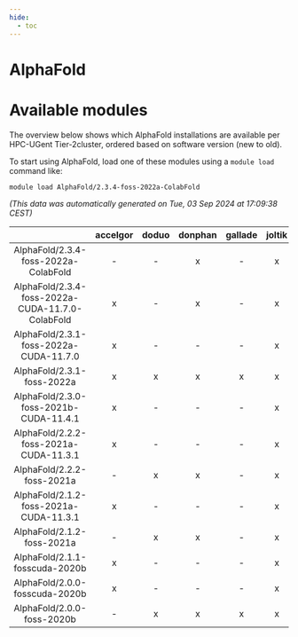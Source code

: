 ```yaml
---
hide:
  - toc
---
```


AlphaFold
=========

# Available modules


The overview below shows which AlphaFold installations are available per HPC-UGent Tier-2cluster, ordered based on software version (new to old).

To start using AlphaFold, load one of these modules using a `module load` command like:

```shell
module load AlphaFold/2.3.4-foss-2022a-ColabFold
```

*(This data was automatically generated on Tue, 03 Sep 2024 at 17:09:38 CEST)*  

| |accelgor|doduo|donphan|gallade|joltik|shinx|skitty|
| :---: | :---: | :---: | :---: | :---: | :---: | :---: | :---: |
|AlphaFold/2.3.4-foss-2022a-ColabFold|-|-|x|-|x|-|-|
|AlphaFold/2.3.4-foss-2022a-CUDA-11.7.0-ColabFold|x|-|x|-|x|-|-|
|AlphaFold/2.3.1-foss-2022a-CUDA-11.7.0|x|-|-|-|x|-|-|
|AlphaFold/2.3.1-foss-2022a|x|x|x|x|x|-|x|
|AlphaFold/2.3.0-foss-2021b-CUDA-11.4.1|x|-|-|-|x|-|-|
|AlphaFold/2.2.2-foss-2021a-CUDA-11.3.1|x|-|-|-|x|-|-|
|AlphaFold/2.2.2-foss-2021a|-|x|x|-|x|-|x|
|AlphaFold/2.1.2-foss-2021a-CUDA-11.3.1|x|-|-|-|x|-|-|
|AlphaFold/2.1.2-foss-2021a|-|x|x|-|x|-|x|
|AlphaFold/2.1.1-fosscuda-2020b|x|-|-|-|x|-|-|
|AlphaFold/2.0.0-fosscuda-2020b|x|-|-|-|x|-|-|
|AlphaFold/2.0.0-foss-2020b|-|x|x|x|x|-|x|
